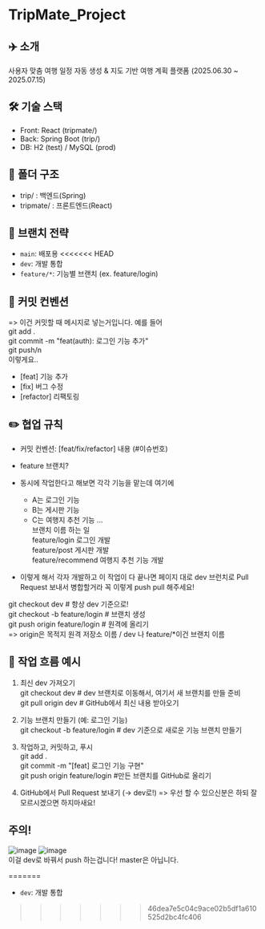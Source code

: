 # TripMate_Project

## ✈️ 소개
사용자 맞춤 여행 일정 자동 생성 & 지도 기반 여행 계획 플랫폼
(2025.06.30 ~ 2025.07.15)


## 🛠 기술 스택
- Front: React (tripmate/)
- Back: Spring Boot (trip/)
- DB: H2 (test) / MySQL (prod)

## 📂 폴더 구조
- trip/ : 백엔드(Spring)
- tripmate/ : 프론트엔드(React)

## 🔧 브랜치 전략
- `main`: 배포용
<<<<<<< HEAD
- `dev`: 개발 통합
- `feature/*`: 기능별 브랜치 (ex. feature/login)

## 🔑 커밋 컨벤션
=> 이건 커밋할 때 메시지로 넣는거입니다.
예를 들어  
git add .   
git commit -m "feat(auth): 로그인 기능 추가"  
git push/n  
이렇게요..  

- [feat] 기능 추가
- [fix] 버그 수정
- [refactor] 리팩토링

## ✏️ 협업 규칙
- 커밋 컨벤션: [feat/fix/refactor] 내용 (#이슈번호)
- feature 브랜치?
- 동시에 작업한다고 해보면 각각 기능을 맡는데 여기에
    - A는 로그인 기능
    - B는 게시판 기능
    - C는 여행지 추천 기능 ...  
브랜치 이름	            하는 일  
feature/login	          로그인 개발  
feature/post	          게시판 개발  
feature/recommend	      여행지 추천 기능 개발  

- 이렇게 해서 각자 개발하고 이 작업이 다 끝나면 페이지 대로 dev 브런치로 Pull Request 보내서 병합할거라 꼭 이렇게 push pull 해주세요!  

git checkout dev                    # 항상 dev 기준으로!  
git checkout -b feature/login       # 브랜치 생성  
git push origin feature/login       # 원격에 올리기   
=> origin은 목적지 원격 저장소 이름 / dev 나 feature/*이건 브랜치 이름  

## 🔁 작업 흐름 예시
1. 최신 dev 가져오기  
git checkout dev        # dev 브랜치로 이동해서, 여기서 새 브랜치를 만들 준비  
git pull origin dev     # GitHub에서 최신 내용 받아오기  
2. 기능 브랜치 만들기 (예: 로그인 기능)  
git checkout -b feature/login      # dev 기준으로 새로운 기능 브랜치 만들기  
3. 작업하고, 커밋하고, 푸시  
git add .  
git commit -m "[feat] 로그인 기능 구현"  
git push origin feature/login       #만든 브랜치를 GitHub로 올리기  

4. GitHub에서 Pull Request 보내기 (→ dev로!) => 우선 할 수 있으신분은 하되 잘 모르시겠으면 하지마새요!

## 주의!
![image](https://github.com/user-attachments/assets/ad94fdbb-26a4-407f-8e26-d324ba4aed88)
![image](https://github.com/user-attachments/assets/fe9e48c5-b972-47b1-b761-d194803906f6)  
이걸 dev로 바꿔서 push 하는겁니다! master은 아닙니다.

=======
- `dev`: 개발 통합
>>>>>>> 46dea7e5c04c9ace02b5df1a610525d2bc4fc406
